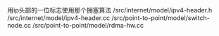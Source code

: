 用ip头部的一位标志使用那个拥塞算法
/src/internet/model/ipv4-header.h
/src/internet/model/ipv4-header.cc
/src/point-to-point/model/switch-node.cc
/src/point-to-point/model/rdma-hw.cc
